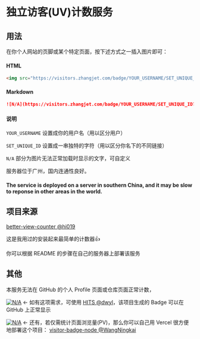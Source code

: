 
# 独立访客(UV)计数服务

## 用法

在你个人网站的页脚或某个特定页面，按下述方式之一插入图片即可：

#### HTML

```html
<img src="https://visitors.zhangjet.com/badge/YOUR_USERNAME/SET_UNIQUE_ID?unique=true" loading="lazy" alt="N/A">
```

#### Markdown

```markdown
![N/A](https://visitors.zhangjet.com/badge/YOUR_USERNAME/SET_UNIQUE_ID?unique=true)
```

#### 说明

`YOUR_USERNAME` 设置成你的用户名（用以区分用户）

`SET_UNIQUE_ID` 设置成一串独特的字符（用以区分你名下的不同链接）

`N/A` 部分为图片无法正常加载时显示的文字，可自定义


服务器位于广州，国内连通性良好。

####  The service is deployed on a server in southern China, and it may be slow to reponse in other areas in the world.


## 项目来源

[better-view-counter @hi019](https://github.com/hi019/better-view-counter)

这是我用过的安装起来最简单的计数器👍

你可以根据 README 的步骤在自己的服务器上部署该服务


## 其他

本服务无法在 GitHub 的个人 Profile 页面或仓库页面正常计数，

[![N/A](http://hits.dwyl.com/airinghost/better-view-counter.svg?style=flat-square)](https://github.com/dwyl/hits) ← 如有这项需求，可使用 [HITS @dwyl](https://github.com/dwyl/hits)，该项目生成的 Badge 可以在 GitHub 上正常显示

[![N/A](https://visitor-badge-node-airinghost-airinghost.vercel.app/p/better-view-counter)](https://github.com/WangNingkai/visitor-badge-node) ← 还有，若仅需统计页面浏览量(PV)，那么你可以自己用 Vercel 很方便地部署这个项目： [visitor-badge-node @WangNingkai](https://github.com/WangNingkai/visitor-badge-node)
